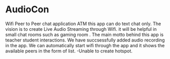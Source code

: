 # AudioCon
Wifi Peer to Peer chat application
ATM this app can do text chat only.
The vision is to create Live Audio Streaming through Wifi.
it will be helpful in small chat rooms such as gaming room .
The main motto behind this app is teacher student interactions.
We have succsessfully added audio recording in the app.
We can automatically start wifi through the app and it shows the available peers in the form of list.
-Unable to create hotspot.
